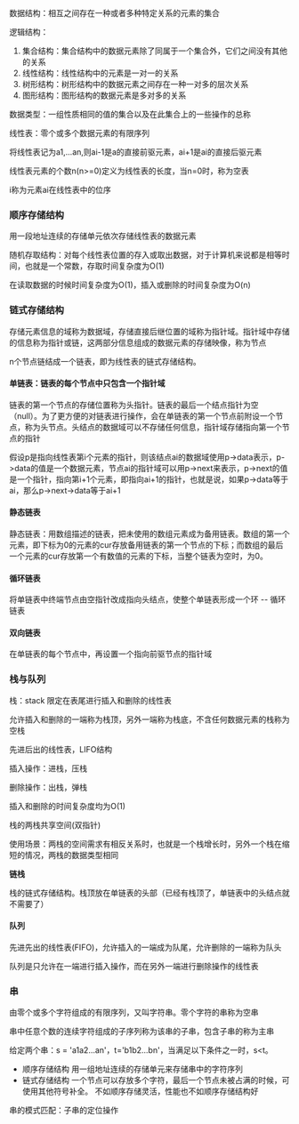 数据结构：相互之间存在一种或者多种特定关系的元素的集合

逻辑结构：
  1. 集合结构：集合结构中的数据元素除了同属于一个集合外，它们之间没有其他的关系
  2. 线性结构：线性结构中的元素是一对一的关系
  3. 树形结构：树形结构中的数据元素之间存在一种一对多的层次关系
  4. 图形结构：图形结构的数据元素是多对多的关系

数据类型：一组性质相同的值的集合以及在此集合上的一些操作的总称

线性表：零个或多个数据元素的有限序列

将线性表记为a1,...an,则ai-1是a的直接前驱元素，ai+1是ai的直接后驱元素

线性表元素的个数n(n>=0)定义为线性表的长度，当n=0时，称为空表

i称为元素ai在线性表中的位序

### 顺序存储结构

用一段地址连续的存储单元依次存储线性表的数据元素

随机存取结构：对每个线性表位置的存入或取出数据，对于计算机来说都是相等时间，也就是一个常数，存取时间复杂度为O(1)

在读取数据的时候时间复杂度为O(1)，插入或删除的时间复杂度为O(n)

### 链式存储结构

存储元素信息的域称为数据域，存储直接后继位置的域称为指针域。指针域中存储的信息称为指针或链，这两部分信息组成的数据元素的存储映像，称为节点

n个节点链结成一个链表，即为线性表的链式存储结构。

#### 单链表：链表的每个节点中只包含一个指针域

链表的第一个节点的存储位置称为头指针。链表的最后一个结点指针为空（null）。为了更方便的对链表进行操作，会在单链表的第一个节点前附设一个节点，称为头节点。头结点的数据域可以不存储任何信息，指针域存储指向第一个节点的指针

假设p是指向线性表第i个元素的指针，则该结点ai的数据域使用p->data表示，p->data的值是一个数据元素，节点ai的指针域可以用p->next来表示，p->next的值是一个指针，指向第i+1个元素，即指向ai+1的指针，也就是说，如果p->data等于ai，那么p->next->data等于ai+1

#### 静态链表

静态链表：用数组描述的链表，把未使用的数组元素成为备用链表。数组的第一个元素，即下标为0的元素的cur存放备用链表的第一个节点的下标；而数组的最后一个元素的cur存放第一个有数值的元素的下标，当整个链表为空时，为0。

#### 循环链表
将单链表中终端节点由空指针改成指向头结点，使整个单链表形成一个环 -- 循环链表

#### 双向链表
在单链表的每个节点中，再设置一个指向前驱节点的指针域

### 栈与队列
栈：stack 限定在表尾进行插入和删除的线性表

允许插入和删除的一端称为栈顶，另外一端称为栈底，不含任何数据元素的栈称为空栈

先进后出的线性表，LIFO结构

插入操作：进栈，压栈

删除操作：出栈，弹栈

插入和删除的时间复杂度均为O(1)

栈的两栈共享空间(双指针)

使用场景：两栈的空间需求有相反关系时，也就是一个栈增长时，另外一个栈在缩短的情况，两栈的数据类型相同

**链栈**

栈的链式存储结构。栈顶放在单链表的头部（已经有栈顶了，单链表中的头结点就不需要了）

#### 队列

先进先出的线性表(FIFO)，允许插入的一端成为队尾，允许删除的一端称为队头

队列是只允许在一端进行插入操作，而在另外一端进行删除操作的线性表


### 串

由零个或多个字符组成的有限序列，又叫字符串。零个字符的串称为空串

串中任意个数的连续字符组成的子序列称为该串的子串，包含子串的称为主串

给定两个串：s = 'a1a2...an'，t='b1b2...bn'，当满足以下条件之一时，s<t。

- 顺序存储结构
  用一组地址连续的存储单元来存储串中的字符序列
- 链式存储结构
  一个节点可以存放多个字符，最后一个节点未被占满的时候，可使用其他符号补全。
  不如顺序存储灵活，性能也不如顺序存储结构好

串的模式匹配：子串的定位操作
